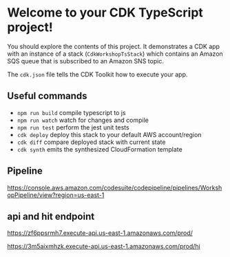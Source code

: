 # Welcome to your CDK TypeScript project!

You should explore the contents of this project. It demonstrates a CDK app with an instance of a stack (`CdkWorkshopTsStack`)
which contains an Amazon SQS queue that is subscribed to an Amazon SNS topic.

The `cdk.json` file tells the CDK Toolkit how to execute your app.

## Useful commands

 * `npm run build`   compile typescript to js
 * `npm run watch`   watch for changes and compile
 * `npm run test`    perform the jest unit tests
 * `cdk deploy`      deploy this stack to your default AWS account/region
 * `cdk diff`        compare deployed stack with current state
 * `cdk synth`       emits the synthesized CloudFormation template

 ## Pipeline 
 https://console.aws.amazon.com/codesuite/codepipeline/pipelines/WorkshopPipeline/view?region=us-east-1 


## api and hit endpoint
https://zf6ppsrmh7.execute-api.us-east-1.amazonaws.com/prod/

https://3m5aixmhzk.execute-api.us-east-1.amazonaws.com/prod/hi


